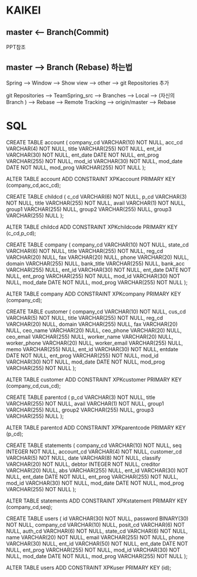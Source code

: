 # KAIKEI

## master <-- Branch(Commit)

PPT참조

## master --> Branch (Rebase) 하는법

Spring --> Window --> Show view --> other --> git Repositories 추가

git Repositories --> TeamSpring_src --> Branches --> Local --> (자신의 Branch ) --> Rebase
  --> Remote Tracking --> origin/master --> Rebase
# SQL

CREATE TABLE account
(
	company_cd           VARCHAR(10) NOT NULL,
	acc_cd               VARCHAR(4) NOT NULL,
	title                VARCHAR(255) NOT NULL,
	ent_id               VARCHAR(30) NOT NULL,
	ent_date             DATE NOT NULL,
	ent_prog             VARCHAR(255) NOT NULL,
	mod_id               VARCHAR(30) NOT NULL,
	mod_date             DATE NOT NULL,
	mod_prog             VARCHAR(255) NOT NULL
);

ALTER TABLE account
ADD CONSTRAINT XPKaccount PRIMARY KEY (company_cd,acc_cd);

CREATE TABLE childcd
(
	c_cd                 VARCHAR(6) NOT NULL,
	p_cd                 VARCHAR(3) NOT NULL,
	title                VARCHAR(255) NOT NULL,
	avail                VARCHAR(1) NOT NULL,
	group1               VARCHAR(255) NULL,
	group2               VARCHAR(255) NULL,
	group3               VARCHAR(255) NULL
);

ALTER TABLE childcd
ADD CONSTRAINT XPKchildcode PRIMARY KEY (c_cd,p_cd);

CREATE TABLE company
(
	company_cd           VARCHAR(10) NOT NULL,
	state_cd             VARCHAR(6) NOT NULL,
	title                VARCHAR(255) NOT NULL,
	reg_cd               VARCHAR(20) NULL,
	fax                  VARCHAR(20) NULL,
	phone                VARCHAR(20) NULL,
	domain               VARCHAR(255) NULL,
	bank_title           VARCHAR(255) NULL,
	bank_acc             VARCHAR(255) NULL,
	ent_id               VARCHAR(30) NOT NULL,
	ent_date             DATE NOT NULL,
	ent_prog             VARCHAR(255) NOT NULL,
	mod_id               VARCHAR(30) NOT NULL,
	mod_date             DATE NOT NULL,
	mod_prog             VARCHAR(255) NOT NULL
);

ALTER TABLE company
ADD CONSTRAINT XPKcompany PRIMARY KEY (company_cd);

CREATE TABLE customer
(
	company_cd           VARCHAR(10) NOT NULL,
	cus_cd               VARCHAR(5) NOT NULL,
	title                VARCHAR(255) NOT NULL,
	reg_cd               VARCHAR(20) NULL,
	domain               VARCHAR(255) NULL,
	fax                  VARCHAR(20) NULL,
	ceo_name             VARCHAR(20) NULL,
	ceo_phone            VARCHAR(20) NULL,
	ceo_email            VARCHAR(255) NULL,
	worker_name          VARCHAR(20) NULL,
	worker_phone         VARCHAR(20) NULL,
	worker_email         VARCHAR(255) NULL,
	memo                 VARCHAR(255) NULL,
	ent_id               VARCHAR(30) NOT NULL,
	entdate              DATE NOT NULL,
	ent_prog             VARCHAR(255) NOT NULL,
	mod_id               VARCHAR(30) NOT NULL,
	mod_date             DATE NOT NULL,
	mod_prog             VARCHAR(255) NOT NULL
);

ALTER TABLE customer
ADD CONSTRAINT XPKcustomer PRIMARY KEY (company_cd,cus_cd);

CREATE TABLE parentcd
(
	p_cd                 VARCHAR(3) NOT NULL,
	title                VARCHAR(255) NOT NULL,
	avail                VARCHAR(1) NOT NULL,
	group1               VARCHAR(255) NULL,
	group2               VARCHAR(255) NULL,
	group3               VARCHAR(255) NULL
);

ALTER TABLE parentcd
ADD CONSTRAINT XPKparentcode PRIMARY KEY (p_cd);

CREATE TABLE statements
(
	company_cd           VARCHAR(10) NOT NULL,
	seq                  INTEGER NOT NULL,
	account_cd           VARCHAR(4) NOT NULL,
	customer_cd          VARCHAR(5) NOT NULL,
	date                 VARCHAR(8) NOT NULL,
	classify             VARCHAR(20) NOT NULL,
	debtor               INTEGER NOT NULL,
	creditor             VARCHAR(20) NULL,
	abs                  VARCHAR(255) NULL,
	ent_id               VARCHAR(30) NOT NULL,
	ent_date             DATE NOT NULL,
	ent_prog             VARCHAR(255) NOT NULL,
	mod_id               VARCHAR(30) NOT NULL,
	mod_date             DATE NOT NULL,
	mod_prog             VARCHAR(255) NOT NULL
);

ALTER TABLE statements
ADD CONSTRAINT XPKstatement PRIMARY KEY (company_cd,seq);

CREATE TABLE users
(
	id                   VARCHAR(30) NOT NULL,
	password             BINARY(30) NOT NULL,
	company_cd           VARCHAR(10) NULL,
	posit_cd             VARCHAR(6) NOT NULL,
	auth_cd              VARCHAR(6) NOT NULL,
	state_cd             VARCHAR(6) NOT NULL,
	name                 VARCHAR(20) NOT NULL,
	email                VARCHAR(255) NOT NULL,
	phone                VARCHAR(30) NULL,
	ent_id               VARCHAR(50) NOT NULL,
	ent_date             DATE NOT NULL,
	ent_prog             VARCHAR(255) NOT NULL,
	mod_id               VARCHAR(30) NOT NULL,
	mod_date             DATE NOT NULL,
	mod_prog             VARCHAR(255) NOT NULL
);

ALTER TABLE users
ADD CONSTRAINT XPKuser PRIMARY KEY (id);
